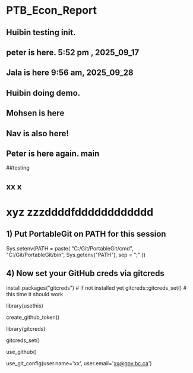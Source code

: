 # PTB_Econ_Report

## Huibin testing init.
## peter is here.  5:52 pm , 2025_09_17

## Jala is here 9:56 am, 2025_09_28
## Huibin doing demo.
## Mohsen is here
## Nav is also here!
## Peter is here again. main
##testing
## xx x
# xyz zzzddddfdddddddddddd



## 1) Put PortableGit on PATH for this session
Sys.setenv(PATH = paste(
  "C:/Git/PortableGit/cmd",
  "C:/Git/PortableGit/bin",
  Sys.getenv("PATH"),
  sep = ";"
))

## 4) Now set your GitHub creds via gitcreds
install.packages("gitcreds")       # if not installed yet
gitcreds::gitcreds_set()           # this time it should work


library(usethis)


create_github_token()

library(gitcreds)

gitcreds_set()

use_github()

use_git_config(user.name='xx', user.email='xx@gov.bc.ca')
